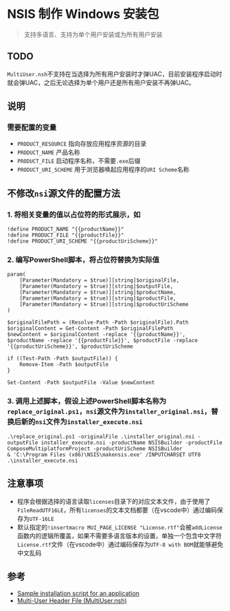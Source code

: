 # NSIS 制作 Windows 安装包
> 支持多语言、支持为单个用户安装或为所有用户安装

## TODO
`MultiUser.nsh`不支持在当选择为所有用户安装时才弹UAC，目前安装程序启动时就会弹UAC，之后无论选择为单个用户还是所有用户安装不再弹UAC。

## 说明
### 需要配置的变量
- `PRODUCT_RESOURCE` 指向存放应用程序资源的目录
- `PRODUCT_NAME` 产品名称
- `PRODUCT_FILE` 启动程序名称，不需要`.exe`后缀
- `PRODUCT_URI_SCHEME` 用于浏览器唤起应用程序的`URI Scheme`名称

## 不修改`nsi`源文件的配置方法
### 1. 将相关变量的值以占位符的形式展示，如
```
!define PRODUCT_NAME "{{productName}}"
!define PRODUCT_FILE "{{productFile}}"
!define PRODUCT_URI_SCHEME "{{productUriScheme}}"
```

### 2. 编写PowerShell脚本，将占位符替换为实际值
```
param(
    [Parameter(Mandatory = $true)][string]$originalFile,
    [Parameter(Mandatory = $true)][string]$outputFile,
    [Parameter(Mandatory = $true)][string]$productName,
    [Parameter(Mandatory = $true)][string]$productFile,
    [Parameter(Mandatory = $true)][string]$productUriScheme
)

$originalFilePath = (Resolve-Path -Path $originalFile).Path
$originalContent = Get-Content -Path $originalFilePath
$newContent = $originalContent -replace '{{productName}}', $productName -replace '{{productFile}}', $productFile -replace '{{productUriScheme}}', $productUriScheme

if ((Test-Path -Path $outputFile)) {
    Remove-Item -Path $outputFile
}

Set-Content -Path $outputFile -Value $newContent
```

### 3. 调用上述脚本，假设上述PowerShell脚本名称为`replace_original.ps1`，`nsi`源文件为`installer_original.nsi`，替换后新的`nsi`文件为`installer_execute.nsi`
```
.\replace_original.ps1 -originalFile .\installer_original.nsi -outputFile installer_execute.nsi -productName NSISBuilder -productFile ComposeMultiplatformProject -productUriScheme NSISBuilder
& 'C:\Program Files (x86)\NSIS\makensis.exe' /INPUTCHARSET UTF8 .\installer_execute.nsi
```

## 注意事项
- 程序会根据选择的语言读取`licenses`目录下的对应文本文件，由于使用了`FileReadUTF16LE`，所有`licenses`的文本文档都要（在vscode中）通过编码保存为`UTF-16LE`
- 默认指定的`!insertmacro MUI_PAGE_LICENSE "License.rtf"`会被`addLicense`函数内的逻辑所覆盖，如果不需要多语言版本的设置，单独一个包含中文字符`License.rtf`文件（在vscode中）通过编码保存为`UTF-8 with BOM`就能够避免中文乱码

## 参考
- [Sample installation script for an application](https://nsis.sourceforge.io/Sample_installation_script_for_an_application)
- [Multi-User Header File (MultiUser.nsh)](https://nsis.sourceforge.io/Docs/MultiUser/Readme.html)